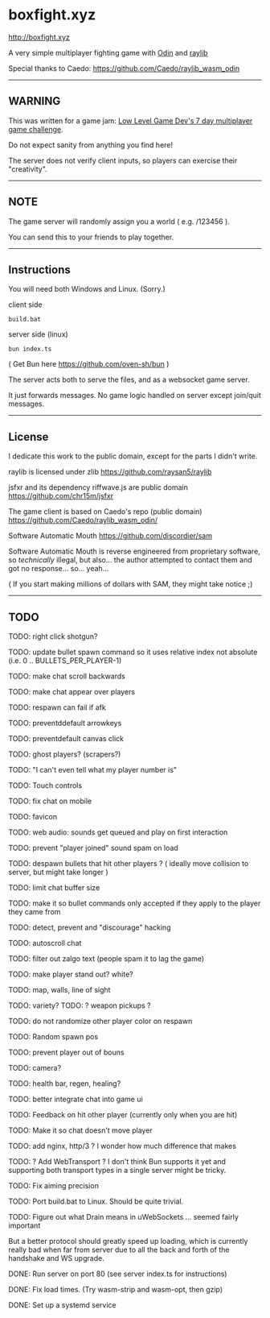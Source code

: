 # boxfight.xyz

http://boxfight.xyz

A very simple multiplayer fighting game with [Odin](https://github.com/odin-lang/Odin) and [raylib](https://github.com/raysan5/raylib)

Special thanks to Caedo: https://github.com/Caedo/raylib_wasm_odin

---

## WARNING

This was written for a game jam: [Low Level Game Dev's 7 day multiplayer game challenge](https://www.youtube.com/watch?v=NbhYi_I5T4A).

Do not expect sanity from anything you find here!

The server does not verify client inputs, so players can exercise their "creativity".

---

## NOTE

The game server will randomly assign you a world ( e.g. /123456 ).

You can send this to your friends to play together.

---

## Instructions

You will need both Windows and Linux. (Sorry.)

client side

`build.bat`

server side (linux)

`bun index.ts`

( Get Bun here https://github.com/oven-sh/bun )

The server acts both to serve the files, and as a websocket game server.

It just forwards messages. No game logic handled on server except join/quit messages.

---

## License

I dedicate this work to the public domain, except for the parts I didn't write.

raylib is licensed under zlib https://github.com/raysan5/raylib

jsfxr and its dependency riffwave.js are public domain https://github.com/chr15m/jsfxr

The game client is based on Caedo's repo (public domain) https://github.com/Caedo/raylib_wasm_odin/

Software Automatic Mouth https://github.com/discordier/sam

Software Automatic Mouth is reverse engineered from proprietary software, so *technically* illegal, but also... the author attempted to contact them and got no response... so... yeah...

( If you start making millions of dollars with SAM, they might take notice ;)

---

## TODO

TODO: right click shotgun?

TODO: update bullet spawn command so it uses relative index not absolute (i.e. 0 .. BULLETS_PER_PLAYER-1)

TODO: make chat scroll backwards

TODO: make chat appear over players

TODO: respawn can fail if afk

TODO: preventddefault arrowkeys

TODO: preventdefault canvas click

TODO: ghost players? (scrapers?)

TODO: "I can't even tell what my player number is"

TODO: Touch controls

TODO: fix chat on mobile

TODO: favicon

TODO: web audio: sounds get queued and play on first interaction

TODO: prevent "player joined" sound spam on load

TODO: despawn bullets that hit other players ? ( ideally move collision to server, but might take longer )

TODO: limit chat buffer size

TODO: make it so bullet commands only accepted if they apply to the player they came from

TODO: detect, prevent and "discourage" hacking

TODO: autoscroll chat

TODO: filter out zalgo text (people spam it to lag the game)

TODO: make player stand out? white?

TODO: map, walls, line of sight

TODO: variety?
TODO: ? weapon pickups ?

TODO: do not randomize other player color on respawn


TODO: Random spawn pos

TODO: prevent player out of bouns

TODO: camera?

TODO: health bar, regen, healing?

TODO: better integrate chat into game ui

TODO: Feedback on hit other player (currently only when you are hit)

TODO: Make it so chat doesn't move player

TODO: add nginx, http/3 ? I wonder how much difference that makes

TODO: ? Add WebTransport ? I don't think Bun supports it yet and supporting both transport types in a single server might be tricky.

TODO: Fix aiming precision

TODO: Port build.bat to Linux. Should be quite trivial.

TODO: Figure out what Drain means in uWebSockets ... seemed fairly important


But a better protocol should greatly speed up loading, which is currently really bad when far from server due to all the back and forth of the handshake and WS upgrade.

DONE: Run server on port 80 (see server index.ts for instructions)

DONE: Fix load times. (Try wasm-strip and wasm-opt, then gzip)

DONE: Set up a systemd service
